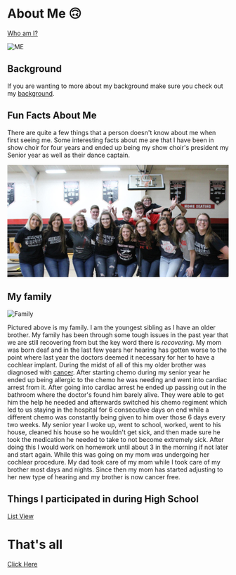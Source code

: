 # About Me :upside_down_face:	
[Who am I?](Aboutme.md)  
  
![ME](https://media-exp1.licdn.com/dms/image/C4E03AQFI4ajFJuXpGw/profile-displayphoto-shrink_200_200/0?e=1593648000&v=beta&t=QAsvzn5-SJbKTYBdvlOPOJ4SFXQPqW4l1KWf2pBT27A)
## Background
If you are wanting to more about my background make sure you check out my [background](Background.md). 
## Fun Facts About Me
There are quite a few things that a person doesn't know about me when first seeing me. Some interesting facts about me are that I have been in show choir for four years and ended up being my show choir's president my Senior year as well as their dance captain.  
  
![showchoir](Showchoir.png)
## My family
![Family](https://d2g8igdw686xgo.cloudfront.net/37656680_15522470615802_r.jpeg)
  
Pictured above is my family. I am the youngest sibling as I have an older brother. My family has been through some tough issues in the past year that we are still recovering from but the key word there is _recovering_. My mom was born deaf and in the last few years her hearing has gotten worse to the point where last year the doctors deemed it necessary for her to have a cochlear implant. During the midst of all of this my older brother was diagnosed with [cancer](https://www.cancer.gov/about-cancer/understanding/what-is-cancer). After starting chemo during my senior year he ended up being allergic to the chemo he was needing and went into cardiac arrest from it. After going into cardiac arrest he ended up passing out in the bathroom where the doctor's found him barely alive. They were able to get him the help he needed and afterwards switched his chemo regiment which led to us staying in the hospital for 6 consecutive days on end while a different chemo was constantly being given to him over those 6 days every two weeks. My senior year I woke up, went to school, worked, went to his house, cleaned his house so he wouldn't get sick, and then made sure he took the medication he needed to take to not become extremely sick. After doing this I would work on homework until about 3 in the morning if not later and start again. While this was going on my mom was undergoing her cochlear procedure. My dad took care of my mom while I took care of my brother most days and nights. Since then my mom has started adjusting to her new type of hearing and my brother is now cancer free.
## Things I participated in during High School
[List View](extracorriculars.md)
# That's all
[Click Here](codeblock.md)
